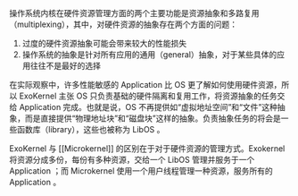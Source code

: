 操作系统内核在硬件资源管理方面的两个主要功能是资源抽象和多路复用（multiplexing），其中，对硬件资源的抽象存在两个方面的问题：

1.  过度的硬件资源抽象可能会带来较大的性能损失
2.  操作系统的抽象是针对所有应用的通用（general）抽象，对于某些具体的应用往往不是最好的选择

在实际观察中，许多性能敏感的 Application 比 OS 更了解如何使用硬件资源，所以 ExoKernel 主张 OS 只负责基础的硬件隔离和复用工作，将资源抽象的任务交给 Application 完成。也就是说，OS 不再提供如“虚拟地址空间”和“文件”这种抽象，而是直接提供“物理地址块”和“磁盘块”这样的抽象。负责抽象任务的将会是一些函数库（library），这些也被称为 LibOS 。

ExoKernel 与 [[Microkernel]] 的区别在于对于硬件资源的管理方式。Exokernel 将资源分成多份，每份有多种资源，交给一个 LibOS 管理并服务于一个 Application ；而 Microkernel 使用一个用户线程管理一种资源，服务所有的 Application 。
